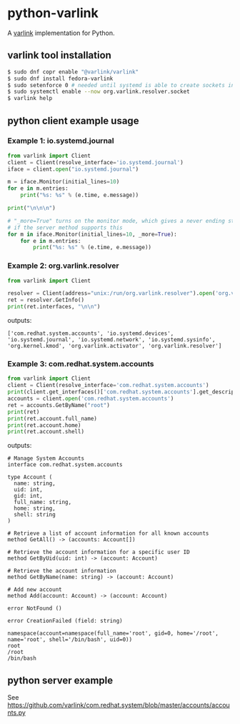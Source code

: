 # python-varlink

A [varlink](http://varlink.org) implementation for Python.

## varlink tool installation

```bash
$ sudo dnf copr enable "@varlink/varlink"
$ sudo dnf install fedora-varlink
$ sudo setenforce 0 # needed until systemd is able to create sockets in /run
$ sudo systemctl enable --now org.varlink.resolver.socket
$ varlink help
```

## python client example usage

### Example 1: io.systemd.journal

```python
from varlink import Client    
client = Client(resolve_interface='io.systemd.journal')
iface = client.open("io.systemd.journal")

m = iface.Monitor(initial_lines=10)
for e in m.entries:
    print("%s: %s" % (e.time, e.message))

print("\n\n\n")

# "_more=True" turns on the monitor mode, which gives a never ending stream of return values
# if the server method supports this
for m in iface.Monitor(initial_lines=10, _more=True):
    for e in m.entries:
        print("%s: %s" % (e.time, e.message))
```

### Example 2: org.varlink.resolver

```python
from varlink import Client

resolver = Client(address="unix:/run/org.varlink.resolver").open('org.varlink.resolver')
ret = resolver.GetInfo()
print(ret.interfaces, "\n\n")
```
outputs:
```
['com.redhat.system.accounts', 'io.systemd.devices', 'io.systemd.journal', 'io.systemd.network', 'io.systemd.sysinfo', 'org.kernel.kmod', 'org.varlink.activator', 'org.varlink.resolver'] 
```

### Example 3: com.redhat.system.accounts
```python
from varlink import Client
client = Client(resolve_interface='com.redhat.system.accounts')
print(client.get_interfaces()['com.redhat.system.accounts'].get_description())
accounts = client.open('com.redhat.system.accounts')
ret = accounts.GetByName("root")
print(ret)
print(ret.account.full_name)
print(ret.account.home)
print(ret.account.shell)
```
outputs:
```
# Manage System Accounts
interface com.redhat.system.accounts

type Account (
  name: string,
  uid: int,
  gid: int,
  full_name: string,
  home: string,
  shell: string
)

# Retrieve a list of account information for all known accounts
method GetAll() -> (accounts: Account[])

# Retrieve the account information for a specific user ID
method GetByUid(uid: int) -> (account: Account)

# Retrieve the account information
method GetByName(name: string) -> (account: Account)

# Add new account
method Add(account: Account) -> (account: Account)

error NotFound ()

error CreationFailed (field: string)

namespace(account=namespace(full_name='root', gid=0, home='/root', name='root', shell='/bin/bash', uid=0))
root
/root
/bin/bash
```

## python server example
See https://github.com/varlink/com.redhat.system/blob/master/accounts/accounts.py
